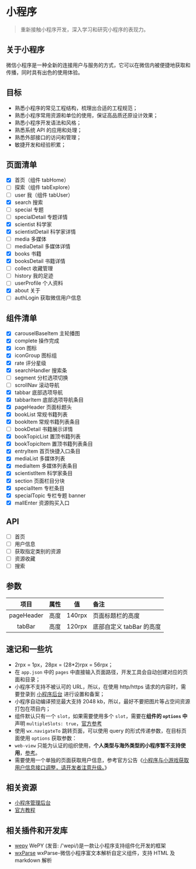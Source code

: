 # 小程序

> 重新接触小程序开发，深入学习和研究小程序的表现力。

## 关于小程序

微信小程序是一种全新的连接用户与服务的方式，它可以在微信内被便捷地获取和传播，同时具有出色的使用体验。

## 目标

- 熟悉小程序的常见工程结构，梳理出合适的工程规范；
- 熟悉小程序常用资源和单位的使用，保证高品质还原设计效果；
- 熟悉小程序开发语法和风格；
- 熟悉系统 API 的应用和处理；
- 熟悉外部接口的访问和管理；
- 敏捷开发和经验积累；

## 页面清单

- [x] 首页（组件 tabHome）
- [ ] 探索（组件 tabExplore）
- [ ] user            我（组件 tabUser）
- [x] search          搜索
- [ ] special         专题
- [ ] specialDetail   专题详情
- [x] scientist       科学家
- [x] scientistDetail 科学家详情
- [ ] media           多媒体
- [ ] mediaDetail     多媒体详情
- [x] books           书籍
- [x] booksDetail     书籍详情
- [ ] collect         收藏管理
- [ ] history         我的足迹
- [ ] userProfile     个人资料
- [x] about           关于
- [ ] authLogin       获取微信用户信息

## 组件清单

- [x] carouselBaseItem 主轮播图
- [x] complete 操作完成
- [x] icon 图标
- [x] iconGroup 图标组
- [x] rate 评分星级
- [x] searchHandler 搜索条
- [ ] segment 分栏选项切换
- [ ] scrollNav 滚动导航
- [x] tabbar 底部选项导航
- [x] tabbarItem 底部选项导航条目
- [x] pageHeader 页面标题头
- [x] bookList 常规书籍列表
- [x] bookItem 常规书籍列表条目
- [ ] bookDetail 书籍展示详情
- [x] bookTopicList 置顶书籍列表
- [x] bookTopicItem 置顶书籍列表条目
- [x] entryItem 首页快捷入口条目
- [x] mediaList 多媒体列表
- [x] mediaItem 多媒体列表条目
- [x] scientistItem 科学家条目
- [x] section 页面栏目分块
- [x] specialItem 专栏条目
- [x] specialTopic 专栏专题 banner
- [x] mallEnter 资源购买入口

## API

- [ ] 首页
- [ ] 用户信息
- [ ] 获取指定类别的资源
- [ ] 资源收藏
- [ ] 搜索

## 参数

|项目|属性|值|备注|
|:---:|:---:|:---:|:---|
|pageHeader|高度|140rpx|页面标题栏的高度|
|tabBar|高度|120rpx|底部自定义 tabBar 的高度|

## 速记和一些坑

- 2rpx = 1px，28px = (28*2)rpx = 56rpx；
- 在 `app.json` 中的 `pages` 中直接输入页面路径，开发工具会自动创建对应的页面和目录；
- 小程序不支持不被认可的 URL，所以，在使用 http/https 请求的内容时，需要登录到 [小程序后台](https://mp.weixin.qq.com/) 进行设置和备案；
- 小程序自动编译预览最大支持 2048 kb，所以，最好不要把图片等占空间资源打包在项目内；
- 组件默认只有一个 `slot`，如果需要使用多个 `slot`，需要在**组件的 `options` 中**声明 `multipleSlots: true`，[官方参考](https://dwz.cn/yFQYMDCC)
- 使用 `wx.navigateTo` 跳转页面，可以使用 query 的形式传递参数，在目标页面使用 `options` 获取参数：
- `web-view` 只能为认证的组织使用，**个人类型与海外类型的小程序暂不支持使用**，[参考](https://dwz.cn/PvNgvoft)。
- 需要使用一个单独的页面获取用户信息，参考官方公告《[小程序与小游戏获取用户信息接口调整，请开发者注意升级。](https://developers.weixin.qq.com/community/develop/doc/0000a26e1aca6012e896a517556c01)》

## 相关资源

- [小程序管理后台](https://mp.weixin.qq.com/)
- [官方教程](https://developers.weixin.qq.com/miniprogram/dev/)

## 相关插件和开发库

- [wepy](https://github.com/Tencent/wepy) WePY (发音: /'wepi/)是一款让小程序支持组件化开发的框架
- [wxParse](https://github.com/icindy/wxParse) wxParse-微信小程序富文本解析自定义组件，支持 HTML 及 markdown 解析

